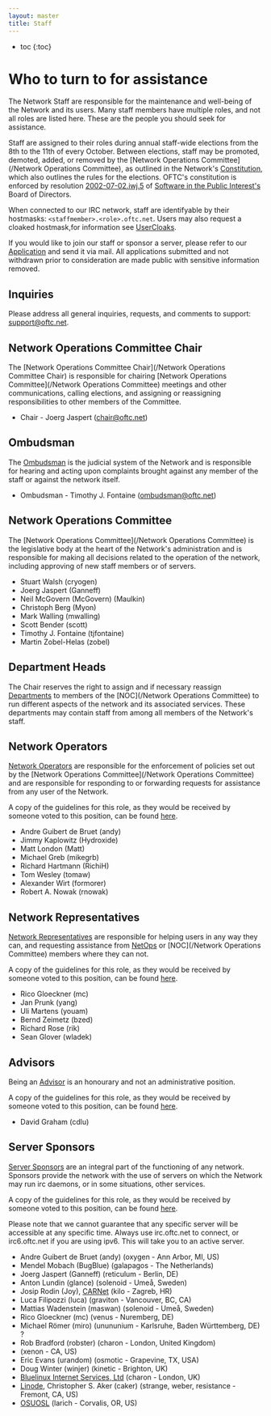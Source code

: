```yaml
---
layout: master
title: Staff
---
```

* toc
{:toc}

# Who to turn to for assistance #

The Network Staff are responsible for the maintenance and well-being of the
Network and its users. Many staff members have multiple roles, and not all roles
are listed here. These are the people you should seek for assistance.

Staff are assigned to their roles during annual staff-wide elections from the
8th to the 11th of every October. Between elections, staff may be promoted,
demoted, added, or removed by the [Network Operations Committee](/Network
Operations Committee), as outlined in the Network's
[Constitution](/Constitution), which also outlines the rules for the elections.
OFTC's constitution is enforced by resolution
[2002-07-02.iwj.5](http://www.spi-inc.org/corporate/resolutions/2002-07-02-iwj.5)
of [Software in the Public Interest's](http://www.spi-inc.org/) Board of
Directors.

When connected to our IRC network, staff are identifyable by their hostmasks:
`<staffmember>.<role>.oftc.net`. Users may also request a cloaked hostmask,for
information see [UserCloaks](/UserCloaks).

If you would like to join our staff or sponsor a server, please refer to our
[Application](/Application) and send it via mail. All applications submitted and
not withdrawn prior to consideration are made public with sensitive information
removed.

## Inquiries ##

Please address all general inquiries, requests, and comments to support:
support@oftc.net.

## Network Operations Committee Chair ##

The [Network Operations Committee Chair](/Network Operations Committee Chair) is
responsible for chairing [Network Operations Committee](/Network Operations
Committee) meetings and other communications, calling elections, and assigning
or reassigning responsibilities to other members of the Committee.

 * Chair - Joerg Jaspert (chair@oftc.net)

## Ombudsman ##

The [Ombudsman](/Ombudsman) is the judicial system of the Network and is
responsible for hearing and acting upon complaints brought against any member of
the staff or against the network itself.

 * Ombudsman - Timothy J. Fontaine (ombudsman@oftc.net)

## Network Operations Committee ##

The [Network Operations Committee](/Network Operations Committee) is the
legislative body at the heart of the Network's administration and is responsible
for making all decisions related to the operation of the network, including
approving of new staff members or of servers.

 * Stuart Walsh (cryogen)
 * Joerg Jaspert (Ganneff)
 * Neil McGovern (McGovern) (Maulkin)
 * Christoph Berg (Myon)
 * Mark Walling (mwalling)
 * Scott Bender (scott)
 * Timothy J. Fontaine (tjfontaine)
 * Martin Zobel-Helas (zobel)

## Department Heads ##

The Chair reserves the right to assign and if necessary reassign
[Departments](/departments) to members of the [NOC](/Network Operations
Committee) to run different aspects of the network and its associated services.
These departments may contain staff from among all members of the Network's
staff.

## Network Operators ##

[Network Operators](/Network_Operator) are responsible for the enforcement of
policies set out by the [Network Operations Committee](/Network Operations
Committee) and are responsible for responding to or forwarding requests for
assistance from any user of the Network.

A copy of the guidelines for this role, as they would be received by someone
voted to this position, can be found [here](/Network_Operator).


 * Andre Guibert de Bruet (andy)
 * Jimmy Kaplowitz (Hydroxide)
 * Matt London (Matt)
 * Michael Greb (mikegrb)
 * Richard Hartmann (RichiH)
 * Tom Wesley (tomaw)
 * Alexander Wirt (formorer)
 * Robert A. Nowak (rnowak)

## Network Representatives ##

[Network Representatives](/Network_Representative) are responsible for helping
users in any way they can, and requesting assistance from
[NetOps](/Network_Operator) or [NOC](/Network Operations Committee) members
where they can not.

A copy of the guidelines for this role, as they would be received by someone
voted to this position, can be found [here](/Network_Representative).

 * Rico Gloeckner (mc)
 * Jan Prunk (yang)
 * Uli Martens (youam)
 * Bernd Zeimetz (bzed)
 * Richard Rose (rik)
 * Sean Glover (wladek)

## Advisors ##

Being an [Advisor](/Advisor) is an honourary and not an administrative position.

A copy of the guidelines for this role, as they would be received by someone
voted to this position, can be found [here](/Advisor).

 * David Graham (cdlu)

## Server Sponsors ##

[Server Sponsors](/Server_Sponsor) are an integral part of the functioning of
any network. Sponsors provide the network with the use of servers on which the
Network may run irc daemons, or in some situations, other services.

A copy of the guidelines for this role, as they would be received by someone
voted to this position, can be found [here](/Server_Sponsor).

Please note that we cannot guarantee that any specific server will be accessible
at any specific time. Always use irc.oftc.net to connect, or irc6.oftc.net if
you are using ipv6. This will take you to an active server.

 * Andre Guibert de Bruet (andy) (oxygen - Ann Arbor, MI, US)
 * Mendel Mobach (BugBlue) (galapagos - The Netherlands)
 * Joerg Jaspert (Ganneff) (reticulum - Berlin, DE)
 * Anton Lundin (glance) (solenoid - Umeå, Sweden)
 * Josip Rodin (Joy), [CARNet](http://www.carnet.hr/) (kilo - Zagreb, HR)
 * Luca Filipozzi (luca) (graviton - Vancouver, BC, CA)
 * Mattias Wadenstein (maswan) (solenoid - Umeå, Sweden)
 * Rico Gloeckner (mc) (venus - Nuremberg, DE)
 * Michael Römer (miro) (unununium - Karlsruhe, Baden Württemberg, DE) ?
 * Rob Bradford (robster) (charon - London, United Kingdom)
 * (xenon - CA, US)
 * Eric Evans (urandom) (osmotic - Grapevine, TX, USA)
 * Doug Winter (winjer) (kinetic - Brighton, UK)
 * [Bluelinux Internet Services, Ltd](http://www.bluelinux.co.uk)
(charon - London, UK)
 * [Linode](http://www.linode.com/), Christopher S. Aker (caker)
(strange, weber, resistance - Fremont, CA, US)
 * [OSUOSL](http://osuosl.org/) (larich - Corvalis, OR, US)

